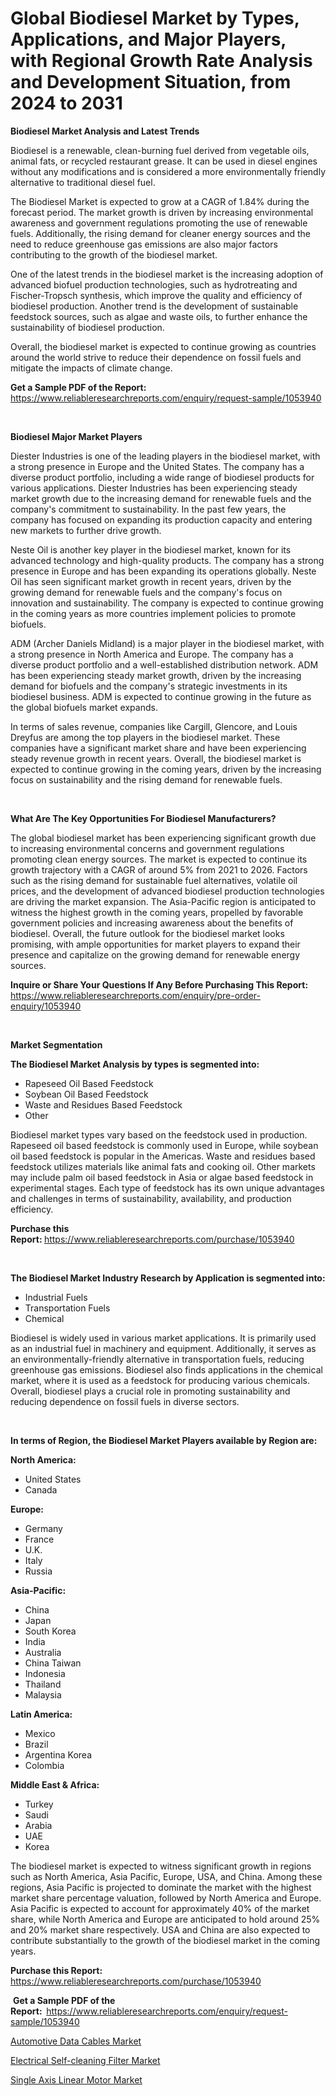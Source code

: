 <p><h1>Global Biodiesel Market by Types, Applications, and Major Players, with Regional Growth Rate Analysis and Development Situation, from 2024 to 2031</h1></p><p><strong>Biodiesel Market Analysis and Latest Trends</strong></p>
<p><p>Biodiesel is a renewable, clean-burning fuel derived from vegetable oils, animal fats, or recycled restaurant grease. It can be used in diesel engines without any modifications and is considered a more environmentally friendly alternative to traditional diesel fuel.</p><p>The Biodiesel Market is expected to grow at a CAGR of 1.84% during the forecast period. The market growth is driven by increasing environmental awareness and government regulations promoting the use of renewable fuels. Additionally, the rising demand for cleaner energy sources and the need to reduce greenhouse gas emissions are also major factors contributing to the growth of the biodiesel market.</p><p>One of the latest trends in the biodiesel market is the increasing adoption of advanced biofuel production technologies, such as hydrotreating and Fischer-Tropsch synthesis, which improve the quality and efficiency of biodiesel production. Another trend is the development of sustainable feedstock sources, such as algae and waste oils, to further enhance the sustainability of biodiesel production.</p><p>Overall, the biodiesel market is expected to continue growing as countries around the world strive to reduce their dependence on fossil fuels and mitigate the impacts of climate change.</p></p>
<p><strong>Get a Sample PDF of the Report:&nbsp;</strong> <a href="https://www.reliableresearchreports.com/enquiry/request-sample/1053940">https://www.reliableresearchreports.com/enquiry/request-sample/1053940</a></p>
<p>&nbsp;</p>
<p><strong>Biodiesel Major Market Players</strong></p>
<p><p>Diester Industries is one of the leading players in the biodiesel market, with a strong presence in Europe and the United States. The company has a diverse product portfolio, including a wide range of biodiesel products for various applications. Diester Industries has been experiencing steady market growth due to the increasing demand for renewable fuels and the company's commitment to sustainability. In the past few years, the company has focused on expanding its production capacity and entering new markets to further drive growth.</p><p>Neste Oil is another key player in the biodiesel market, known for its advanced technology and high-quality products. The company has a strong presence in Europe and has been expanding its operations globally. Neste Oil has seen significant market growth in recent years, driven by the growing demand for renewable fuels and the company's focus on innovation and sustainability. The company is expected to continue growing in the coming years as more countries implement policies to promote biofuels.</p><p>ADM (Archer Daniels Midland) is a major player in the biodiesel market, with a strong presence in North America and Europe. The company has a diverse product portfolio and a well-established distribution network. ADM has been experiencing steady market growth, driven by the increasing demand for biofuels and the company's strategic investments in its biodiesel business. ADM is expected to continue growing in the future as the global biofuels market expands.</p><p>In terms of sales revenue, companies like Cargill, Glencore, and Louis Dreyfus are among the top players in the biodiesel market. These companies have a significant market share and have been experiencing steady revenue growth in recent years. Overall, the biodiesel market is expected to continue growing in the coming years, driven by the increasing focus on sustainability and the rising demand for renewable fuels.</p></p>
<p>&nbsp;</p>
<p><strong>What Are The Key Opportunities For Biodiesel Manufacturers?</strong></p>
<p><p>The global biodiesel market has been experiencing significant growth due to increasing environmental concerns and government regulations promoting clean energy sources. The market is expected to continue its growth trajectory with a CAGR of around 5% from 2021 to 2026. Factors such as the rising demand for sustainable fuel alternatives, volatile oil prices, and the development of advanced biodiesel production technologies are driving the market expansion. The Asia-Pacific region is anticipated to witness the highest growth in the coming years, propelled by favorable government policies and increasing awareness about the benefits of biodiesel. Overall, the future outlook for the biodiesel market looks promising, with ample opportunities for market players to expand their presence and capitalize on the growing demand for renewable energy sources.</p></p>
<p><strong>Inquire or Share Your Questions If Any Before Purchasing This Report:</strong> <a href="https://www.reliableresearchreports.com/enquiry/pre-order-enquiry/1053940">https://www.reliableresearchreports.com/enquiry/pre-order-enquiry/1053940</a></p>
<p>&nbsp;</p>
<p><strong>Market Segmentation</strong></p>
<p><strong>The Biodiesel Market Analysis by types is segmented into:</strong></p>
<p><ul><li>Rapeseed Oil Based Feedstock</li><li>Soybean Oil Based Feedstock</li><li>Waste and Residues Based Feedstock</li><li>Other</li></ul></p>
<p><p>Biodiesel market types vary based on the feedstock used in production. Rapeseed oil based feedstock is commonly used in Europe, while soybean oil based feedstock is popular in the Americas. Waste and residues based feedstock utilizes materials like animal fats and cooking oil. Other markets may include palm oil based feedstock in Asia or algae based feedstock in experimental stages. Each type of feedstock has its own unique advantages and challenges in terms of sustainability, availability, and production efficiency.</p></p>
<p><strong>Purchase this Report:&nbsp;</strong><a href="https://www.reliableresearchreports.com/purchase/1053940">https://www.reliableresearchreports.com/purchase/1053940</a></p>
<p>&nbsp;</p>
<p><strong>The Biodiesel Market Industry Research by Application is segmented into:</strong></p>
<p><ul><li>Industrial Fuels</li><li>Transportation Fuels</li><li>Chemical</li></ul></p>
<p><p>Biodiesel is widely used in various market applications. It is primarily used as an industrial fuel in machinery and equipment. Additionally, it serves as an environmentally-friendly alternative in transportation fuels, reducing greenhouse gas emissions. Biodiesel also finds applications in the chemical market, where it is used as a feedstock for producing various chemicals. Overall, biodiesel plays a crucial role in promoting sustainability and reducing dependence on fossil fuels in diverse sectors.</p></p>
<p>&nbsp;</p>
<p><strong>In terms of Region, the Biodiesel Market Players available by Region are:</strong></p>
<p>
    <p> <strong> North America: </strong>
        <ul>
            <li>United States</li>
            <li>Canada</li>
        </ul>
        </p> 
    <p> <strong> Europe: </strong>
        <ul>
            <li>Germany</li>
            <li>France</li>
            <li>U.K.</li>
            <li>Italy</li>
            <li>Russia</li>
        </ul>
        </p> 
    <p> <strong> Asia-Pacific: </strong>
        <ul>
            <li>China</li>
            <li>Japan</li>
            <li>South Korea</li>
            <li>India</li>
            <li>Australia</li>
            <li>China Taiwan</li>
            <li>Indonesia</li>
            <li>Thailand</li>
            <li>Malaysia</li>
        </ul>
        </p> 
    <p> <strong> Latin America: </strong>
        <ul>
            <li>Mexico</li>
            <li>Brazil</li>
            <li>Argentina Korea</li>
            <li>Colombia</li>
        </ul>
        </p> 
    <p> <strong> Middle East & Africa: </strong>
        <ul>
            <li>Turkey</li>
            <li>Saudi</li>
            <li>Arabia</li>
            <li>UAE</li>
            <li>Korea</li>
        </ul>
    </p>
    </p>
<p><p>The biodiesel market is expected to witness significant growth in regions such as North America, Asia Pacific, Europe, USA, and China. Among these regions, Asia Pacific is projected to dominate the market with the highest market share percentage valuation, followed by North America and Europe. Asia Pacific is expected to account for approximately 40% of the market share, while North America and Europe are anticipated to hold around 25% and 20% market share respectively. USA and China are also expected to contribute substantially to the growth of the biodiesel market in the coming years.</p></p>
<p><strong>Purchase this Report: </strong><a href="https://www.reliableresearchreports.com/purchase/1053940">https://www.reliableresearchreports.com/purchase/1053940</a></p>
<p>&nbsp;<strong>Get a Sample PDF of the Report:&nbsp;&nbsp;</strong><a href="https://www.reliableresearchreports.com/enquiry/request-sample/1053940">https://www.reliableresearchreports.com/enquiry/request-sample/1053940</a></p>
<p><strong></strong></p>
<p><p><a href="https://view.publitas.com/reportprime-1/automotive-data-cables-market-research-report-provides-thorough-industry-overview-which-offers-an-in-depth-analysis-of-product-trends-and-new-market-divisions/">Automotive Data Cables Market</a></p><p><a href="https://view.publitas.com/reportprime-1/electrical-self-cleaning-filter-market-offers-provide-insightful-data-for-the-time-period-from-2023-to-2030-and-also-provide-analysis-based-on-application-type-and-region/">Electrical Self-cleaning Filter Market</a></p><p><a href="https://view.publitas.com/reportprime-1/single-axis-linear-motor-market-size-market-share-and-global-market-analysis-report-2023-2030/">Single Axis Linear Motor Market</a></p></p>